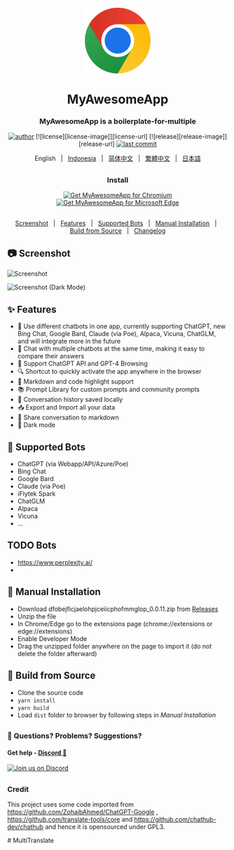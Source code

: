 <p align="center">
    <img src="./src/assets/icon.png" width="150">
</p>

<h1 align="center">MyAwesomeApp</h1>

<div align="center">

### MyAwesomeApp is a boilerplate-for-multiple



[![author][author-image]][author-url]
[![license][license-image]][license-url]
[![release][release-image]][release-url]
[![last commit][last-commit-image]][last-commit-url]

English &nbsp;&nbsp;|&nbsp;&nbsp; [Indonesia](README_IN.md) &nbsp;&nbsp;|&nbsp;&nbsp; [简体中文](README_ZH-CN.md) &nbsp;&nbsp;|&nbsp;&nbsp; [繁體中文](README_ZH-TW.md) &nbsp;&nbsp;|&nbsp;&nbsp; [日本語](README_JA.md)

##

### Install

<a href="https://chrome.google.com/webstore/detail/"><img src="https://user-images.githubusercontent.com/64502893/231991498-8df6dd63-727c-41d0-916f-c90c15127de3.png" width="200" alt="Get MyAwesomeApp for Chromium"></a>
<a href="https://microsoftedge.microsoft.com/addons/detail/"><img src="https://user-images.githubusercontent.com/64502893/231991158-1b54f831-2fdc-43b6-bf9a-f894000e5aa8.png" width="160" alt="Get MyAwesomeApp for Microsoft Edge"></a>

##

[Screenshot](#-screenshot) &nbsp;&nbsp;|&nbsp;&nbsp; [Features](#-features) &nbsp;&nbsp;|&nbsp;&nbsp; [Supported Bots](#-supported-bots) &nbsp;&nbsp;|&nbsp;&nbsp; [Manual Installation](#-manual-installation) &nbsp;&nbsp;|&nbsp;&nbsp; [Build from Source](#-build-from-source) &nbsp;&nbsp;|&nbsp;&nbsp; [Changelog](#-changelog)

[author-image]: https://img.shields.io/badge/author-wong2-blue.svg
[author-url]: https://github.com/wong2
[last-commit-image]: https://img.shields.io/github/last-commit/ishandutta2007/MyAwesomeApp?label=last%20commit
[last-commit-url]: https://github.com/SingularityLabs-ai/MyAwesomeApp/commits

</div>

##

## 📷 Screenshot

![Screenshot](screenshots/light_1280x800.png?raw=true)

![Screenshot (Dark Mode)](screenshots/dark_1280x800.png?raw=true)

## ✨ Features

- 🤖 Use different chatbots in one app, currently supporting ChatGPT, new Bing Chat, Google Bard, Claude (via Poe), Alpaca, Vicuna, ChatGLM, and will integrate more in the future
- 💬 Chat with multiple chatbots at the same time, making it easy to compare their answers
- 🚀 Support ChatGPT API and GPT-4 Browsing
- 🔍 Shortcut to quickly activate the app anywhere in the browser
- 🎨 Markdown and code highlight support
- 📚 Prompt Library for custom prompts and community prompts
- 💾 Conversation history saved locally
- 📥 Export and Import all your data
- 🔗 Share conversation to markdown
- 🌙 Dark mode

## 🤖 Supported Bots

* ChatGPT (via Webapp/API/Azure/Poe)
* Bing Chat
* Google Bard
* Claude (via Poe)
* iFlytek Spark
* ChatGLM
* Alpaca
* Vicuna
* ...

## TODO Bots

* https://www.perplexity.ai/
* 

## 🔧 Manual Installation

- Download dfobejficjaelohpjceiicphofmmglop_0.0.11.zip from [Releases](https://github.com/SingularityLabs-ai/MyAwesomeApp-mini/Releases)
- Unzip the file
- In Chrome/Edge go to the extensions page (chrome://extensions or edge://extensions)
- Enable Developer Mode
- Drag the unzipped folder anywhere on the page to import it (do not delete the folder afterward)

## 🔨 Build from Source

- Clone the source code
- `yarn install`
- `yarn build`
- Load `dist` folder to browser by following steps in _Manual Installation_


##

### 🤔 Questions? Problems? Suggestions?

#### Get help - [Discord 💬](https://discord.gg/jc4xtF58Ve)

[![Join us on Discord](https://invidget.switchblade.xyz/jc4xtF58Ve)](https://discord.gg/jc4xtF58Ve)

##

### Credit

This project uses some code imported from https://github.com/ZohaibAhmed/ChatGPT-Google , https://github.com/translate-tools/core and https://github.com/chathub-dev/chathub and hence it is opensourced under GPL3.

#   M u l t i T r a n s l a t e 
 
 